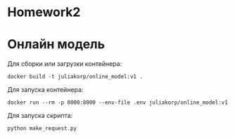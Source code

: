 # Homework2

# Онлайн модель
Для сборки или загрузки контейнера:
~~~
docker build -t juliakorp/online_model:v1 .
~~~

Для запуска контейнера:
~~~
docker run --rm -p 8000:8000 --env-file .env juliakorp/online_model:v1
~~~
Для запуска скрипта:
~~~
python make_request.py
~~~